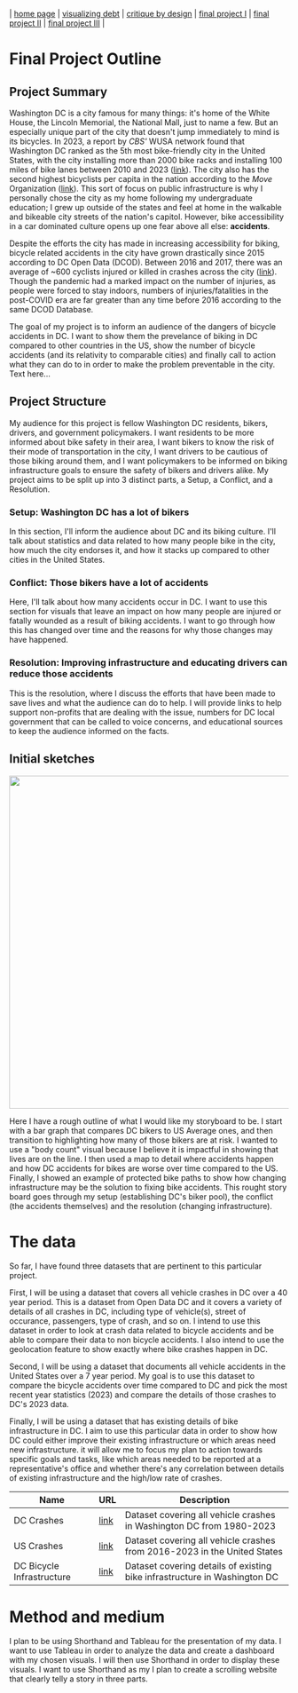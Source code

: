 | [home page](https://abhaygl.github.io/my-portfolio/) | [visualizing debt](https://abhaygl.github.io/my-portfolio/visualizing-government-debt) | [critique by design](https://abhaygl.github.io/my-portfolio/critique-by-design) | [final project I](https://abhaygl.github.io/my-portfolio/final-project-part-one) | [final project II](https://abhaygl.github.io/my-portfolio/final-project-part-two) | [final project III](https://abhaygl.github.io/my-portfolio/final-project-part-three) |

# Final Project Outline

## Project Summary
Washington DC is a city famous for many things: it's home of the White House, the Lincoln Memorial, the National Mall, just to name a few. But an especially unique part of the city that doesn't jump immediately to mind is its bicycles. In 2023, a report by _CBS'_ WUSA network found that Washington DC ranked as the 5th most bike-friendly city in the United States, with the city installing more than 2000 bike racks and installing 100 miles of bike lanes between 2010 and 2023 ([link](https://www.wusa9.com/article/traffic/dc-ranks-fifth-bike-friendly-city-in-the-us/65-1c1732e5-6324-4300-bde8-8a6e2fddff52)). The city also has the second highest bicyclists per capita in the nation according to the _Move_ Organization ([link](https://www.move.org/cities-most-bicycle-commuters/)). This sort of focus on public infrastructure is why I personally chose the city as my home following my undergraduate education; I grew up outside of the states and feel at home in the walkable and bikeable city streets of the nation's capitol. However, bike accessibility in a car dominated culture opens up one fear above all else: **accidents**. 

Despite the efforts the city has made in increasing accessibility for biking, bicycle related accidents in the city have grown drastically since 2015 according to DC Open Data (DCOD). Between 2016 and 2017, there was an average of ~600 cyclists injured or killed in crashes across the city ([link](https://opendata.dc.gov/datasets/crashes-in-dc/explore?location=38.884914%2C-77.028934%2C11.68)). Though the pandemic had a marked impact on the number of injuries, as people were forced to stay indoors, numbers of injuries/fatalities in the post-COVID era are far greater than any time before 2016 according to the same DCOD Database.

The goal of my project is to inform an audience of the dangers of bicycle accidents in DC. I want to show them the prevelance of biking in DC compared to other countries in the US, show the number of bicycle accidents (and its relativity to comparable cities) and finally call to action what they can do to in order to make the problem preventable in the city.
Text here...

## Project Structure
My audience for this project is fellow Washington DC residents, bikers, drivers, and government policymakers. I want residents to be more informed about bike safety in their area, I want bikers to know the risk of their mode of transportation in the city, I want drivers to be cautious of those biking around them, and I want policymakers to be informed on biking infrastructure goals to ensure the safety of bikers and drivers alike. My project aims to be split up into 3 distinct parts, a Setup, a Conflict, and a Resolution.

### Setup: Washington DC has a lot of bikers
In this section, I'll inform the audience about DC and its biking culture. I'll talk about statistics and data related to how many people bike in the city, how much the city endorses it, and how it stacks up compared to other cities in the United States.

### Conflict: Those bikers have a lot of accidents
Here, I'll talk about how many accidents occur in DC. I want to use this section for visuals that leave an impact on how many people are injured or fatally wounded as a result of biking accidents. I want to go through how this has changed over time and the reasons for why those changes may have happened.

### Resolution: Improving infrastructure and educating drivers can reduce those accidents
This is the resolution, where I discuss the efforts that have been made to save lives and what the audience can do to help. I will provide links to help support non-profits that are dealing with the issue, numbers for DC local government that can be called to voice concerns, and educational sources to keep the audience informed on the facts.

## Initial sketches
<img src="https://github.com/abhaygl/my-portfolio/assets/153397962/72ac2e4b-1641-46bd-a161-ec86293faf5d" width="600"/>

Here I have a rough outline of what I would like my storyboard to be. I start with a bar graph that compares DC bikers to US Average ones, and then transition to highlighting how many of those bikers are at risk. I wanted to use a "body count" visual because I believe it is impactful in showing that lives are on the line. I then used a map to detail where accidents happen and how DC accidents for bikes are worse over time compared to the US. Finally, I showed an example of protected bike paths to show how changing infrastructure may be the solution to fixing bike accidents. This rought story board goes through my setup (establishing DC's biker pool), the conflict (the accidents themselves) and the resolution (changing infrastructure).

# The data
So far, I have found three datasets that are pertinent to this particular project. 

First, I will be using a dataset that covers all vehicle crashes in DC over a 40 year period. This is a dataset from Open Data DC and it covers a variety of details of all crashes in DC, including type of vehicle(s), street of occurance, passengers, type of crash, and so on. I intend to use this dataset in order to look at crash data related to bicycle accidents and be able to compare their data to non bicycle accidents. I also intend to use the geolocation feature to show exactly where bike crashes happen in DC.

Second, I will be using a dataset that documents all vehicle accidents in the United States over a 7 year period. My goal is to use this dataset to compare the bicycle accidents over time compared to DC and pick the most recent year statistics (2023) and compare the details of those crashes to DC's 2023 data.

Finally, I will be using a dataset that has existing details of bike infrastructure in DC. I aim to use this particular data in order to show how DC could either improve their existing infrastructure or which areas need new infrastructure. it will allow me to focus my plan to action towards specific goals and tasks, like which areas needed to be reported at a representative's office and whether there's any correlation between details of existing infrastructure and the high/low rate of crashes.

| Name | URL | Description |
|------|-----|-------------|
|DC Crashes|[link](https://drive.google.com/file/d/11mqYpu4E-EDNWpcAJxsB57n9ecWrO2GM/view?usp=sharing)|Dataset covering all vehicle crashes in Washington DC from 1980-2023|
|US Crashes|[link](https://drive.google.com/file/d/1PvU9uiMnuJVHE_l20ixaJJx1ZFkg8eUQ/view?usp=sharing)|Dataset covering all vehicle crashes from 2016-2023 in the United States|
|DC Bicycle Infrastructure|[link](https://drive.google.com/file/d/1y5LWmp3fRKEX-UNYMVJdEcs-MoROqkSU/view?usp=sharing)|Dataset covering details of existing bike infrastructure in Washington DC|

# Method and medium
I plan to be using Shorthand and Tableau for the presentation of my data. I want to use Tableau in order to analyze the data and create a dashboard with my chosen visuals. I will then use Shorthand in order to display these visuals. I want to use Shorthand as my I plan to create a scrolling website that clearly telly a story in three parts.
